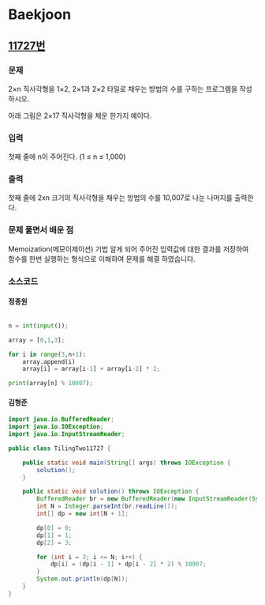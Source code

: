 # Baekjoon

## [11727번](https://www.acmicpc.net/problem/11727) 

### 문제

2×n 직사각형을 1×2, 2×1과 2×2 타일로 채우는 방법의 수를 구하는 프로그램을 작성하시오.

아래 그림은 2×17 직사각형을 채운 한가지 예이다.

### 입력

첫째 줄에 n이 주어진다. (1 ≤ n ≤ 1,000)

### 출력

첫째 줄에 2xn 크기의 직사각형을 채우는 방법의 수를 10,007로 나눈 나머지를 출력한다.

### 문제 풀면서 배운 점
Memoization(메모이제이션) 기법 알게 되어 주어진 입력값에 대한 결과를 저장하여 함수를 한번
실행하는 형식으로 이해하여 문제를 해결 하였습니다.

### 소스코드

#### 정종원
```python

n = int(input());

array = [0,1,3];

for i in range(3,n+1):
    array.append(i)
    array[i] = array[i-1] + array[i-2] * 2;

print(array[n] % 10007);

```
#### 김형준
```java
import java.io.BufferedReader;
import java.io.IOException;
import java.io.InputStreamReader;

public class TilingTwo11727 {

    public static void main(String[] args) throws IOException {
        solution();
    }

    public static void solution() throws IOException {
        BufferedReader br = new BufferedReader(new InputStreamReader(System.in));
        int N = Integer.parseInt(br.readLine());
        int[] dp = new int[N + 1];

        dp[0] = 0;
        dp[1] = 1;
        dp[2] = 3;

        for (int i = 3; i <= N; i++) {
            dp[i] = (dp[i - 1] + dp[i - 2] * 2) % 10007;
        }
        System.out.println(dp[N]);
    }
}
```